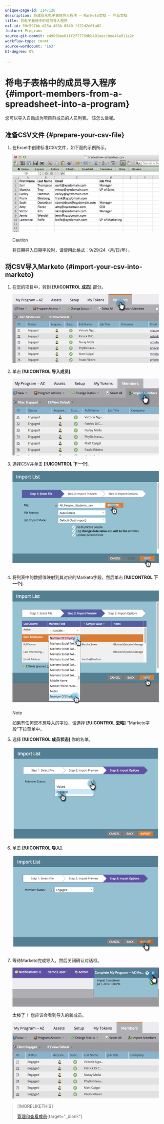 ```yaml
---
unique-page-id: 1147120
description: 将成员从电子表格导入程序 — Marketo文档 — 产品文档
title: 将电子表格中的成员导入程序
exl-id: 09c597bb-d28a-463b-8340-ff22d2e0fa02
feature: Programs
source-git-commit: e49860ae611f2f77789bb491aeccbee46a911a2c
workflow-type: tm+mt
source-wordcount: '163'
ht-degree: 0%

---
```


# 将电子表格中的成员导入程序 {#import-members-from-a-spreadsheet-into-a-program}

您可以导入自动成为项目群成员的人员列表。 该怎么做呢。

## 准备CSV文件 {#prepare-your-csv-file}

1. 在Excel中创建标准CSV文件，如下面的示例所示。

   ![](assets/image2014-9-18-14-3a33-3a4.png)

   >[!CAUTION]
   >
   >将日期导入日期字段时，请使用此格式：9/29/24（月/日/年）。

## 将CSV导入Marketo {#import-your-csv-into-marketo}

1. 在您的项目中，转到 **[!UICONTROL 成员]** 部分。

   ![](assets/image2014-9-18-15-3a3-3a57.png)

1. 单击 **[!UICONTROL 导入成员]**.

   ![](assets/image2014-9-18-15-3a38-3a14.png)

1. 选择CSV并单击 **[!UICONTROL 下一个]**.

   ![](assets/importlist1.png)

1. 将列表中的数据值映射到其对应的Marketo字段，然后单击 **[!UICONTROL 下一个]**.

   ![](assets/importlist12.png)

   >[!NOTE]
   >
   >如果有任何您不想导入的字段，请选择 **[!UICONTROL 忽略]** “Marketo字段”下拉菜单中。

1. 选择 **[!UICONTROL 成员状态]** 你的名单。

   ![](assets/image2014-9-18-15-3a41-3a32.png)

1. 单击 **[!UICONTROL 导入]**.

   ![](assets/image2014-9-18-15-3a44-3a19.png)

1. 等待Marketo完成导入，然后关闭确认对话框。

   ![](assets/image2014-9-18-15-3a44-3a37.png)

   太棒了！ 您应该会看到导入的新成员。

   ![](assets/image2014-9-18-15-3a45-3a16.png)

>[!MORELIKETHIS]
>
>[管理和查看成员](/help/marketo/product-docs/core-marketo-concepts/programs/working-with-programs/manage-and-view-members.md){target="_blank"}
